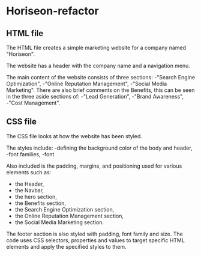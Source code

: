 
# Horiseon-refactor

## HTML file

The HTML file creates a simple marketing website for a company named "Horiseon". 

The website has a header with the company name and a navigation menu. 

The main content of the website consists of three sections: 
-"Search Engine Optimization", 
-"Online Reputation Management", 
-"Social Media Marketing". 
There are also brief comments on the Benefits, this can be seen in the three aside sections of: 
-"Lead Generation", 
-"Brand Awareness",  
-"Cost Management".

## CSS file

The CSS file looks at how the website has been styled. 

The styles include:
 -defining the background color of the body and header, 
 -font families,
 -font
 
 Also included is the padding, margins, and positioning used for various elements such as:
 - the Header,
 - the Navbar, 
 - the hero section, 
 - the Benefits section,
 - the Search Engine Optimization section, 
 - the Online Reputation Management section,
 - the Social Media Marketing section. 

The footer section is also styled with padding, font family and size. The code uses CSS selectors, properties and values to target specific HTML elements and apply the specified styles to them.